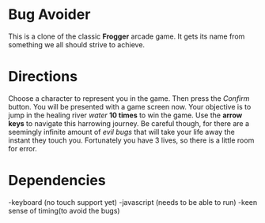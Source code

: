 # Bug Avoider
This is a clone of the classic **Frogger** arcade game. It gets its name from something we all should strive to achieve.
# Directions
Choose a character to represent you in the game. Then press the _Confirm_ button.
You will be presented with a game screen now.
Your objective is to jump in the healing river _water_ **10 times** to win the game.
Use the **arrow keys** to navigate this harrowing journey.
Be careful though, for there are a seemingly infinite amount of _evil bugs_ that will take your life away the instant they touch you.
Fortunately you have 3 lives, so there is a little room for error.
# Dependencies
 -keyboard (no touch support yet)
 -javascript (needs to be able to run)
 -keen sense of timing(to avoid the bugs)

